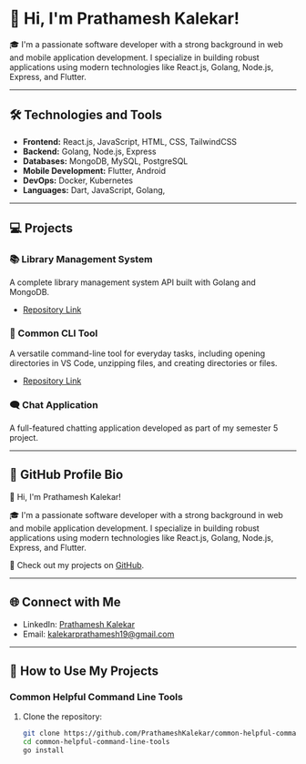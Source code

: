 # 👋 Hi, I'm Prathamesh Kalekar!

🎓 I'm a passionate software developer with a strong background in web and mobile application development. I specialize in building robust applications using modern technologies like React.js, Golang, Node.js, Express, and Flutter.

---

## 🛠 Technologies and Tools

- **Frontend:** React.js, JavaScript, HTML, CSS, TailwindCSS
- **Backend:** Golang, Node.js, Express
- **Databases:** MongoDB, MySQL, PostgreSQL 
- **Mobile Development:** Flutter, Android
- **DevOps:** Docker, Kubernetes
- **Languages:** Dart, JavaScript, Golang, 

---

## 💻 Projects

### 📚 Library Management System
A complete library management system API built with Golang and MongoDB.
- [Repository Link](https://github.com/PrathameshKalekar/library-management-golang)

### 🔧 Common CLI Tool
A versatile command-line tool for everyday tasks, including opening directories in VS Code, unzipping files, and creating directories or files.
- [Repository Link](https://github.com/PrathameshKalekar/common-helpful-command-line-tools)

### 🗨 Chat Application
A full-featured chatting application developed as part of my semester 5 project.

---

## 📄 GitHub Profile Bio

👋 Hi, I'm Prathamesh Kalekar!

🎓 I'm a passionate software developer with a strong background in web and mobile application development. I specialize in building robust applications using modern technologies like React.js, Golang, Node.js, Express, and Flutter.

📄 Check out my projects on [GitHub](https://github.com/PrathameshKalekar).

---

## 🌐 Connect with Me

- LinkedIn: [Prathamesh Kalekar](https://www.linkedin.com/in/prathamesh-kalekar-34a3a1257/)
- Email: kalekarprathamesh19@gmail.com

---

## 🚀 How to Use My Projects

### Common Helpful Command Line Tools

1. Clone the repository:
   ```sh
   git clone https://github.com/PrathameshKalekar/common-helpful-command-line-tools.git
   cd common-helpful-command-line-tools
   go install

